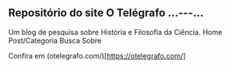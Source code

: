 ## Repositório do site O Telégrafo ...---...

Um blog de pesquisa sobre História e Filosofia da Ciência.
Home Post/Categoria Busca Sobre

Confira em (otelegrafo.com/)[https://otelegrafo.com/]
